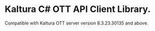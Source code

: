 # Kaltura C# OTT API Client Library.
Compatible with Kaltura OTT server version 8.3.23.30135 and above.
